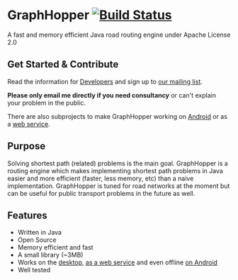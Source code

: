# GraphHopper [![Build Status](https://secure.travis-ci.org/graphhopper/graphhopper.png?branch=master)](http://travis-ci.org/graphhopper/graphhopper)

A fast and memory efficient Java road routing engine under Apache License 2.0

Get Started & Contribute
---------------

Read the information for [Developers](https://github.com/graphhopper/graphhopper/wiki/Developers) and sign up to [our mailing list](http://lists.openstreetmap.org/listinfo/graphhopper).

**Please only email me directly if you need consultancy** or can't explain your problem in the public.

There are also subprojects to make GraphHopper working on [Android](https://github.com/graphhopper/graphhopper/wiki/Android) or as a [web service](https://github.com/graphhopper/graphhopper-web).


Purpose
---------------

Solving shortest path (related) problems is the main goal. GraphHopper is a routing engine which
makes implementing shortest path problems in Java easier and more efficient (faster, less memory, etc) than
a naive implementation.
GraphHopper is tuned for road networks at the moment but can be useful for public transport problems in
the future as well.

Features
---------------

 * Written in Java
 * Open Source
 * Memory efficient and fast
 * A small library (~3MB)
 * Works on the [desktop](http://karussell.files.wordpress.com/2012/06/graphhopper.png), 
   [as a web service](https://github.com/graphhopper/graphhopper-web) 
   and even offline [on Android](https://github.com/graphhopper/graphhopper/wiki/Android)
 * Well tested

